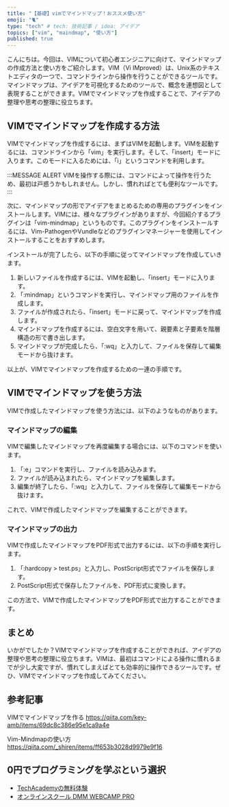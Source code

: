 ```yaml
---
title: "【基礎】vimでマインドマップ！おススメ使い方"
emoji: "🐈"
type: "tech" # tech: 技術記事 / idea: アイデア
topics: ["vim", "maindmap", "使い方"]
published: true
---
```


こんにちは。今回は、VIMについて初心者エンジニアに向けて、マインドマップの作成方法と使い方をご紹介します。VIM（Vi IMproved）は、Unix系のテキストエディタの一つで、コマンドラインから操作を行うことができるツールです。マインドマップは、アイデアを可視化するためのツールで、概念を連想図として表現することができます。VIMでマインドマップを作成することで、アイデアの整理や思考の整理に役立ちます。

## VIMでマインドマップを作成する方法

VIMでマインドマップを作成するには、まずはVIMを起動します。VIMを起動するには、コマンドラインから「vim」を実行します。そして、「insert」モードに入ります。このモードに入るためには、「i」というコマンドを利用します。

:::MESSAGE ALERT
VIMを操作する際には、コマンドによって操作を行うため、最初は戸惑うかもしれません。しかし、慣れればとても便利なツールです。
:::

次に、マインドマップの形でアイデアをまとめるための専用のプラグインをインストールします。VIMには、様々なプラグインがありますが、今回紹介するプラグインは「vim-mindmap」というものです。このプラグインをインストールするには、Vim-PathogenやVundleなどのプラグインマネージャーを使用してインストールすることをおすすめします。

インストールが完了したら、以下の手順に従ってマインドマップを作成していきます。

1. 新しいファイルを作成するには、VIMを起動し、「insert」モードに入ります。
2. 「:mindmap」というコマンドを実行し、マインドマップ用のファイルを作成します。
3. ファイルが作成されたら、「insert」モードに戻って、マインドマップを作成します。
4. マインドマップを作成するには、空白文字を用いて、親要素と子要素を階層構造の形で書き出します。
5. マインドマップが完成したら、「:wq」と入力して、ファイルを保存して編集モードから抜けます。

以上が、VIMでマインドマップを作成するための一連の手順です。

## VIMでマインドマップを使う方法

VIMで作成したマインドマップを使う方法には、以下のようなものがあります。

### マインドマップの編集

VIMで編集したマインドマップを再度編集する場合には、以下のコマンドを使います。

1. 「:e」コマンドを実行し、ファイルを読み込みます。
2. ファイルが読み込まれたら、マインドマップを編集します。
3. 編集が終了したら、「:wq」と入力して、ファイルを保存して編集モードから抜けます。

これで、VIMで作成したマインドマップを編集することができます。

### マインドマップの出力

VIMで作成したマインドマップをPDF形式で出力するには、以下の手順を実行します。

1. 「:hardcopy > test.ps」と入力し、PostScript形式でファイルを保存します。
2. PostScript形式で保存したファイルを、PDF形式に変換します。

この方法で、VIMで作成したマインドマップをPDF形式で出力することができます。

## まとめ

いかがでしたか？VIMでマインドマップを作成することができれば、アイデアの整理や思考の整理に役立ちます。VIMは、最初はコマンドによる操作に慣れるまでが少し大変ですが、慣れてしまえばとても効率的に操作できるツールです。ぜひ、VIMでマインドマップを作成してみてください。

## 参考記事

VIMでマインドマップを作る
https://qiita.com/key-amb/items/69dc8c386e95e1ca9a4e

Vim-Mindmapの使い方
https://qiita.com/_shiren/items/ff653b3028d9979e9f16

## 0円でプログラミングを学ぶという選択
- [TechAcademyの無料体験](//af.moshimo.com/af/c/click?a_id=2612475&amp;p_id=1555&amp;pc_id=2816&amp;pl_id=22706&amp;url=https%3A%2F%2Ftechacademy.jp%2Fhtmlcss-trial%3Futm_source%3Dmoshimo%26utm_medium%3Daffiliate%26utm_campaign%3Dtextad)
- [オンラインスクール DMM WEBCAMP PRO](//af.moshimo.com/af/c/click?a_id=2612482&amp;p_id=1363&amp;pc_id=2297&amp;pl_id=39999&amp;guid=ON)

